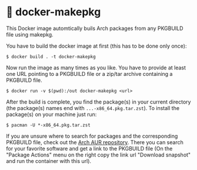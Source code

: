 # 🐋 docker-makepkg

This Docker image automtically buils Arch packages from any PKGBUILD file using makepkg.

You have to build the docker image at first (this has to be done only once):

```
$ docker build . -t docker-makepkg
```

Now run the image as many times as you like. You have to provide at least one URL pointing to a PKGBUILD file or a zip/tar archive containing a PKGBUILD file.

```
$ docker run -v $(pwd):/out docker-makepkg <url>
```

After the build is complete, you find the package(s) in your current directory (the package(s) names end with `...-x86_64.pkg.tar.zst`). To install the package(s) on your machine just run:

```
$ pacman -U *-x86_64.pkg.tar.zst
```

If you are unsure where to search for packages and the corresponding PKGBUILD file, check out the [Arch AUR repository](https://aur.archlinux.org/packages). There you can search for your favorite software and get a link to the PKGBUILD file (On the "Package Actions" menu on the right copy the link url "Download snapshot" and run the container with this url).
